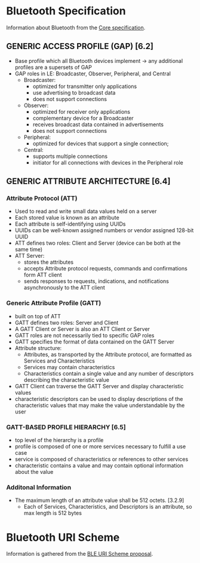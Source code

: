 # Bluetooth Specification
Information about Bluetooth from the [Core specification](https://www.bluetooth.com/specifications/specs/core-specification-5-3/).

## GENERIC ACCESS PROFILE (GAP) [6.2]
 
- Base profile which all Bluetooth devices implement -> any additional profiles are a supersets of GAP
- GAP roles in LE: Broadcaster, Observer, Peripheral, and Central
    + Broadcaster: 
        - optimized for transmitter only applications
        - use advertising to broadcast data
        - does not support connections
    + Observer: 
        - optimized for receiver only applications
        - complementary device for a Broadcaster
        - receives broadcast data contained in advertisements
        - does not support connections
    + Peripheral: 
        - optimized for devices that support a single connection;
    + Central:
        - supports multiple connections
        - initiator for all connections with devices in the Peripheral role


## GENERIC ATTRIBUTE ARCHITECTURE [6.4]

### Attribute Protocol (ATT)
- Used to read and write small data values held on a server
- Each stored value is known as an attribute
- Each attribute is self-identifying using UUIDs
- UUIDs can be well-known assigned numbers or vendor assigned 128-bit UUID
- ATT defines two roles: Client and Server (device can be both at the same time)
- ATT Server:
    + stores the attributes
    + accepts Attribute protocol requests, commands and confirmations form ATT client
    + sends responses to requests, indications, and notifications asynchronously to the ATT client

### Generic Attribute Profile (GATT)
- built on top of ATT
- GATT defines two roles: Server and Client
- A GATT Client or Server is also an ATT Client or Server
- GATT roles are not necessarily tied to specific GAP roles
- GATT specifies the format of data contained on the GATT Server
- Attribute structure:
    + Attributes, as transported by the Attribute protocol, are formatted as Services and Characteristics
    + Services may contain characteristics
    + Characteristics contain a single value and any number of descriptors describing the characteristic value
- GATT Client can traverse the GATT Server and display characteristic values 
- characteristic descriptors can be used to display descriptions of the characteristic values that may make the value understandable by the user


### GATT-BASED PROFILE HIERARCHY [6.5]
- top level of the hierarchy is a profile
- profile is composed of one or more services necessary to fulfill a use case
- service is composed of characteristics or references to other services
- characteristic contains a value and may contain optional information about the value


### Additonal Information
- The maximum length of an attribute value shall be 512 octets. [3.2.9]
    + Each of Services, Characteristics, and Descriptors is an attribute, so max length is 512 bytes


# Bluetooth URI Scheme
Information is gathered from the [BLE URI Scheme proposal](https://datatracker.ietf.org/doc/html/draft-bormann-t2trg-ble-uri-00).